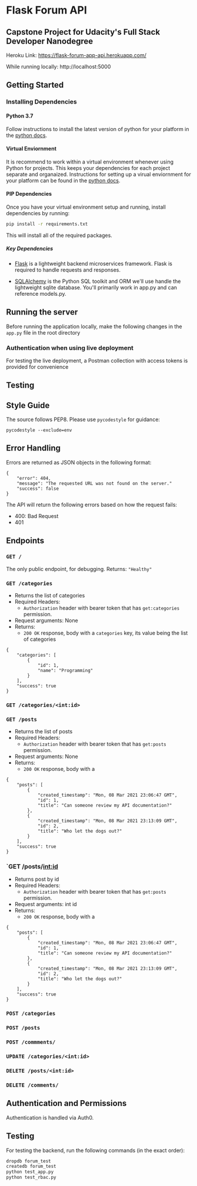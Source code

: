 # Flask Forum API

## Capstone Project for Udacity's Full Stack Developer Nanodegree
Heroku Link: https://flask-forum-app-api.herokuapp.com/

While running locally: http://localhost:5000

## Getting Started

### Installing Dependencies

#### Python 3.7

Follow instructions to install the latest version of python for your platform in the [python docs](https://docs.python.org/3/using/unix.html#getting-and-installing-the-latest-version-of-python).

#### Virtual Enviornment

It is recommend to work within a virtual environment whenever using Python for projects. This keeps your dependencies for each project separate and organaized. Instructions for setting up a virual enviornment for your platform can be found in the [python docs](https://packaging.python.org/guides/installing-using-pip-and-virtual-environments/).

#### PIP Dependencies

Once you have your virtual environment setup and running, install dependencies by running:

```bash
pip install -r requirements.txt
```

This will install all of the required packages.

##### Key Dependencies

- [Flask](http://flask.pocoo.org/)  is a lightweight backend microservices framework. Flask is required to handle requests and responses.

- [SQLAlchemy](https://www.sqlalchemy.org/) is the Python SQL toolkit and ORM we'll use handle the lightweight sqlite database. You'll primarily work in app.py and can reference models.py. 


## Running the server
Before running the application locally, make the following changes in the `app.py` file in the root directory
### Authentication when using live deployment
For testing the live deployment, a Postman collection with access tokens is provided for convenience
## Testing
## Style Guide
The source follows PEP8. Please use `pycodestyle` for guidance:
```
pycodestyle --exclude=env
```

## Error Handling
Errors are returned as JSON objects in the following format:
```
{
    "error": 404,
    "message": "The requested URL was not found on the server."
    "success": false
}
```

The API will return the following errors based on how the request fails:
- 400: Bad Request
- 401
## Endpoints
### `GET /`
The only public endpoint, for debugging. Returns: `"Healthy"`
### `GET /categories`
- Returns the list of categories
- Required Headers:
    - `Authorization` header with bearer token that has `get:categories` permission.
- Request arguments: None
- Returns:
    - `200 OK` response, body with a `categories` key, its value being the list of categories

```
{
    "categories": [
        {
            "id": 1,
            "name": "Programming"
        }
    ],
    "success": true
}
```
### `GET /categories/<int:id>`
### `GET /posts`
- Returns the list of posts
- Required Headers:
    - `Authorization` header with bearer token that has `get:posts` permission.
- Request arguments: None
- Returns: 
    - `200 OK` response, body with a 

```
{
    "posts": [
        {
            "created_timestamp": "Mon, 08 Mar 2021 23:06:47 GMT",
            "id": 1,
            "title": "Can someone review my API documentation?"
        },
        {
            "created_timestamp": "Mon, 08 Mar 2021 23:13:09 GMT",
            "id": 2,
            "title": "Who let the dogs out?"
        }
    ],
    "success": true
}
```
### `GET /posts/<int:id>
- Returns post by id
- Required Headers:
    - `Authorization` header with bearer token that has `get:posts` permission.
- Request arguments: int id
- Returns: 
    - `200 OK` response, body with a 

```
{
    "posts": [
        {
            "created_timestamp": "Mon, 08 Mar 2021 23:06:47 GMT",
            "id": 1,
            "title": "Can someone review my API documentation?"
        },
        {
            "created_timestamp": "Mon, 08 Mar 2021 23:13:09 GMT",
            "id": 2,
            "title": "Who let the dogs out?"
        }
    ],
    "success": true
}
```

### `POST /categories`
### `POST /posts`
### `POST /commments/`

### `UPDATE /categories/<int:id>`

### `DELETE /posts/<int:id>`
### `DELETE /comments/`

## Authentication and Permissions
Authentication is handled via Auth0.

## Testing
For testing the backend, run the following commands (in the exact order):
```bash
dropdb forum_test
createdb forum_test
python test_app.py
python test_rbac.py
```